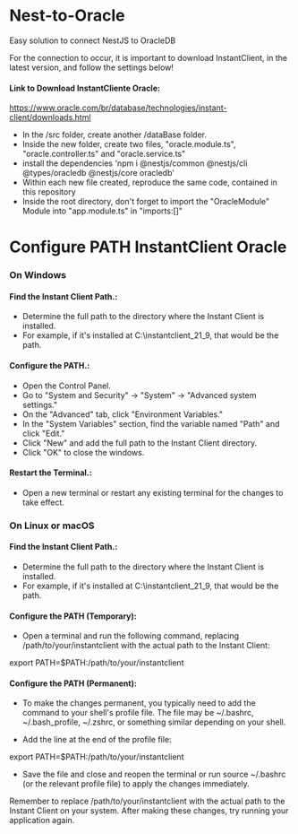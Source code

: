 # Nest-to-Oracle

Easy solution to connect NestJS to OracleDB

For the connection to occur, it is important to download InstantClient, in the latest version, and follow the settings below!

#### Link to Download InstantCliente Oracle:

https://www.oracle.com/br/database/technologies/instant-client/downloads.html

- In the /src folder, create another /dataBase folder.
- Inside the new folder, create two files, "oracle.module.ts", "oracle.controller.ts" and "oracle.service.ts"
- install the dependencies 'npm i @nestjs/common @nestjs/cli @types/oracledb @nestjs/core oracledb'
- Within each new file created, reproduce the same code, contained in this repository
- Inside the root directory, don't forget to import the "OracleModule" Module into "app.module.ts" in "imports:[]"

# Configure PATH InstantClient Oracle

### On Windows

#### Find the Instant Client Path.:

- Determine the full path to the directory where the Instant Client is installed. 
- For example, if it's installed at C:\instantclient_21_9, that would be the path.

#### Configure the PATH.:

- Open the Control Panel.
- Go to "System and Security" -> "System" -> "Advanced system settings."
- On the "Advanced" tab, click "Environment Variables."
- In the "System Variables" section, find the variable named "Path" and click "Edit."
- Click "New" and add the full path to the Instant Client directory.
- Click "OK" to close the windows.

#### Restart the Terminal.:

- Open a new terminal or restart any existing terminal for the changes to take effect.

### On Linux or macOS

#### Find the Instant Client Path.:

- Determine the full path to the directory where the Instant Client is installed. 
- For example, if it's installed at C:\instantclient_21_9, that would be the path.

#### Configure the PATH (Temporary):

- Open a terminal and run the following command, replacing /path/to/your/instantclient with the actual path to the Instant Client:

export PATH=$PATH:/path/to/your/instantclient

#### Configure the PATH (Permanent):

- To make the changes permanent, you typically need to add the command to your shell's profile file. The file may be ~/.bashrc, ~/.bash_profile, ~/.zshrc, or something similar depending on your shell.

- Add the line at the end of the profile file:

export PATH=$PATH:/path/to/your/instantclient

- Save the file and close and reopen the terminal or run source ~/.bashrc (or the relevant profile file) to apply the changes immediately.

Remember to replace /path/to/your/instantclient with the actual path to the Instant Client on your system. After making these changes, try running your application again.